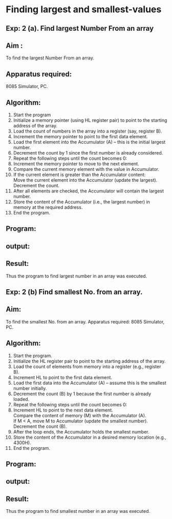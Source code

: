 # Finding largest and smallest-values
## Exp: 2 (a). Find largest Number From an array
## Aim : 
To find the largest Number From an array. 
## Apparatus required: 
8085 Simulator, PC. 
## Algorithm:
1. Start the program
2. Initialize a memory pointer (using HL register pair) to point to the starting address of the array.
3. Load the count of numbers in the array into a register (say, register B).
4. Increment the memory pointer to point to the first data element.
5. Load the first element into the Accumulator (A) – this is the initial largest number.
6. Decrement the count by 1 since the first number is already considered.
7. Repeat the following steps until the count becomes 0:
8. Increment the memory pointer to move to the next element.
9. Compare the current memory element with the value in Accumulator.
10. If the current element is greater than the Accumulator content:
<br> Move the current element into the Accumulator (update the largest).
<br> Decrement the count.
11. After all elements are checked, the Accumulator will contain the largest number.
12. Store the content of the Accumulator (i.e., the largest number) in memory at the required address.
13. End the program.
## Program:
## output:
## Result:
Thus the program to find largest number in an array was executed.
## Exp: 2 (b) Find smallest No. from an array.
## Aim: 
To find the smallest No. from an array. Apparatus required: 8085 Simulator, PC. 
## Algorithm:
1. Start the program.
2. Initialize the HL register pair to point to the starting address of the array.
3. Load the count of elements from memory into a register (e.g., register B).
4. Increment HL to point to the first data element.
5. Load the first data into the Accumulator (A) – assume this is the smallest number initially.
6. Decrement the count (B) by 1 because the first number is already loaded.
7. Repeat the following steps until the count becomes 0:
8. Increment HL to point to the next data element.
<br>Compare the content of memory (M) with the Accumulator (A).
<br>If M < A, move M to Accumulator (update the smallest number).
<br>Decrement the count (B).
9. After the loop ends, the Accumulator holds the smallest number.
10. Store the content of the Accumulator in a desired memory location (e.g., 4300H).
11. End the program.
## Program:
## output:
## Result:
Thus the program to find smallest number in an array was executed.

